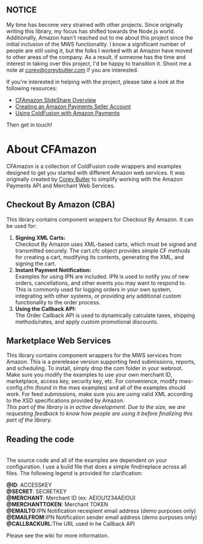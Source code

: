 ## NOTICE

My time has become very strained with other projects. Since originally writing this library, my focus has shifted towards the Node.js world. Additionally, Amazon hasn't reached out to me about this project since the initial inclusion of the MWS functionality. I know a significant number of people are still using it, but the folks I worked with at Amazon have moved to other areas of the company. As a result, if someone has the time and interest in taking over this project, I'd be happy to transition it. Shoot me a note at corey@coreybutler.com if you are interested.

If you're interested in helping with the project, please take a look at the following resources:

- [CFAmazon SlideShare Overview](http://www.slideshare.net/goldglovecb/cfamazon-7608436)
- [Creating an Amazon Payments Seller Account](https://medium.com/tech-recipes/10450941c42c)
- [Using ColdFusion with Amazon Payments](https://medium.com/tech-recipes/6a08bdcc0989)

Then get in touch!

<h1>About CFAmazon</h1>

CFAmazon is a collection of ColdFusion code wrappers and examples designed to get you started with different Amazon web services. It was originally created by [Corey Butler](http://github.com/coreybutler) to simplify working with the Amazon Payments API and Merchant Web Services.

<h2>Checkout By Amazon (CBA)</h2>
This library contains component wrappers for Checkout By Amazon. It can be used for:

<ol>
<li><b>Signing XML Carts:</b></li>
Checkout By Amazon uses XML-based carts, which must be signed and transmitted securely. The cart.cfc object provides simple CF methods for creating a cart, 
modifying its contents, generating the XML, and signing the cart. 
<li><b>Instant Payment Notification:</b></li>
Examples for using IPN are included. IPN is used to notify you of new orders, cancellations, and other events you may want to respond to. This is commonly used for logging orders in
your own system, integrating with other systems, or providing any additional custom functionality to the order process. 
<li><b>Using the Callback API:</b></li>
The Order Callback API is used to dynamically calculate taxes, shipping methods/rates, and apply custom promotional discounts.
</ol>

<h2>Marketplace Web Services</h2>
This library contains component wrappers for the MWS services from Amazon. This is a prerelease version supporting feed submissions,
reports, and scheduling. To install, simply drop the com folder in your webroot. Make sure you modify the examples to use
your own merchant ID, marketplace, access key, security key, etc. For convenience, modify mws-config.cfm (found in the mws examples)
and all of the examples should work. For feed submissions, make sure you are using valid XML according to the XSD specifications
provided by Amazon.<br/>
<i>This part of the library is in active development. Due to the size, we are requesting feedback to know how people are using it before finalizing this part of the library.</i>

<h2>Reading the code</h2><br/>
The source code and all of the examples are dependent on your configuration. I use a build file that
does a simple find/replace across all files. The following legend is provided for clarification:

<b>@ID</b>: ACCESSKEY<br/>
<b>@SECRET</b>: SECRETKEY<br/>
<b>@MERCHANT</b>: Merchant ID (ex: AEIOU1234AEIOU)<br/>
<b>@MERCHANTTOKEN</b>: Merchant TOKEN<br/>
<b>@EMAILTO</b>:IPN Notification receipient email address (demo purposes only)<br/>
<b>@EMAILFROM</b>:IPN Notification sender email address (demo purposes only)<br/>
<b>@CALLBACKURL</b>:The URL used in he Callback API

Please see the wiki for more information.

